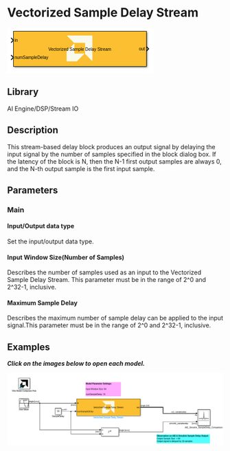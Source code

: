 # Vectorized Sample Delay Stream
  
![](./Images/block.png)  

## Library

AI Engine/DSP/Stream IO

## Description

This stream-based delay block produces an output signal by delaying the input signal by the number of samples specified in the block dialog box. If the latency of the block is N, then the N-1 first output samples are always 0, and the N-th output sample is the first input sample.

## Parameters

### Main  
#### Input/Output data type  
Set the input/output data type.


#### Input Window Size(Number of Samples)  
Describes the number of samples used as an input to the Vectorized Sample Delay Stream. This parameter must be in the range of 2^0 and 2^32-1, inclusive.

#### Maximum Sample Delay  
Describes the maximum number of sample delay can be applied to the input signal.This parameter must be in the range of 2^0 and 2^32-1, inclusive.  

## Examples

***Click on the images below to open each model.***

[![](./Images/Vectorized_Sample_Delay_Stream_Ex1.png)](https://github.com/Xilinx/Vitis_Model_Composer/tree/2023.2/Examples/Block_Help/AIE/Vectorized_SampleDelay_Stream_Ex1)

